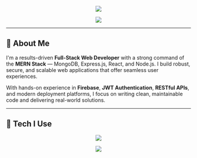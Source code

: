 <!-- TOP BANNER -->
<p align="center">
  <img src="https://capsule-render.vercel.app/api?type=waving&color=0f0c29,302b63,00c9ff&height=230&section=header&text=Muhammad%20Hashim&fontSize=42&fontColor=ffffff&fontAlign=50&fontAlignY=40&desc=Full-Stack%20MERN%20Developer&descAlign=50&descAlignY=65&descSize=20" />
</p>

<!-- TYPING INTRO -->
<p align="center">
  <img src="https://readme-typing-svg.herokuapp.com?font=Fira+Code&size=22&pause=1000&color=00E0FF&center=true&vCenter=true&width=700&lines=Transforming+ideas+into+high-performance+web+apps.;Expert+in+MERN+Stack+%7C+Clean+Code+%7C+Secure+Systems.;Building+modern,+scalable+and+efficient+solutions." />
</p>

---

## 🧠 About Me

I'm a results-driven **Full-Stack Web Developer** with a strong command of the **MERN Stack** — MongoDB, Express.js, React, and Node.js. I build robust, secure, and scalable web applications that offer seamless user experiences.

With hands-on experience in **Firebase**, **JWT Authentication**, **RESTful APIs**, and modern deployment platforms, I focus on writing clean, maintainable code and delivering real-world solutions.

---

## 🚀 Tech I Use

<p align="center">
  <img src="https://skillicons.dev/icons?i=js,html,css,react,nodejs,express,mongodb,firebase,jwt,git,github,vscode" />
</p>

<!-- FOOTER -->
<p align="center">
  <img src="https://capsule-render.vercel.app/api?type=waving&color=302b63,00c9ff&height=120&section=footer"/>
</p>
